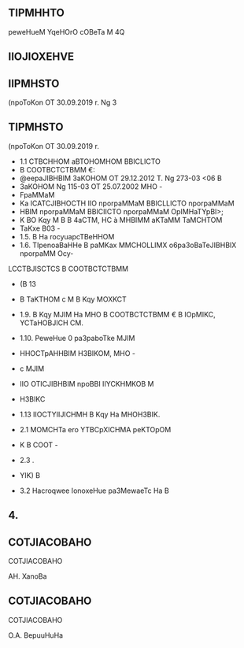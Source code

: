 <!-- image -->

<!-- image -->

## TIPMHHTO

peweHueM YqeHOrO cOBeTa M 4Q

## IIOJIOXEHVE

## IIPMHSTO

(npoToKon OT 30.09.2019 r. Ng 3

<!-- image -->

## TIPMHSTO

(npoToKon OT 30.09.2019 r.

<!-- image -->

- 1.1 CTBCHHOM aBTOHOMHOM BBICLICTO
- B COOTBCTCTBMM €:
- @eepaJIBHBIM 3aKOHOM OT 29.12.2012 T. Ng 273-03 &lt;06 B
- 3aKOHOM Ng 115-03 OT 25.07.2002 MHO -
- FpaMMaM
- Ka ICATCJIBHOCTH IIO nporpaMMaM BBICLLICTO nporpaMMaM
- HBIM nporpaMMaM BBICIICTO nporpaMMaM OpIMHaTYpBI&gt;;
- K BO Kqy M B B 4aCTM, HC à MHBIMM aKTaMM TaMCHTOM
- TaKxe B03 -
- 1.5. B Ha rocyuapcTBeHHOM
- 1.6. TIpenoaBaHHe B paMKax MMCHOLLIMX o6pa3oBaTeJIBHBIX nporpaMM Ocy-

LCCTBJISCTCS B COOTBCTCTBMM

- (B 13
- B TaKTHOM c M B Kqy MOXKCT
- 1.9. B Kqy MJIM Ha MHO B COOTBCTCTBMM € B IOpMIKC, YCTaHOBJICH CM.
- 1.10. PeweHue 0 pa3paboTke MJIM
- HHOCTpAHHBIM H3BIKOM, MHO -
- c MJIM
- IIO OTICJIBHBIM npoBBI IIYCKHMKOB M
- H3BIKC
- 1.13 IIOCTYIIJICHMH B Kqy Ha MHOH3BIK.
- 2.1 MOMCHTa ero YTBCpXICHMA  peKTOpOM
- K B COOT -
- 2.3 .

- YIK) B
- 3.2 Hacroqwee IonoxeHue pa3MewaeTc Ha B

## 4.

## COTJIACOBAHO

<!-- image -->

COTJIACOBAHO

AH. XanoBa

<!-- image -->

## COTJIACOBAHO

<!-- image -->

COTJIACOBAHO

O.A. BepuuHuHa

<!-- image -->